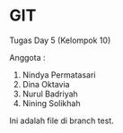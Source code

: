 # GIT
Tugas Day 5 (Kelompok 10)

Anggota :
1. Nindya Permatasari
2. Dina Oktavia
3. Nurul Badriyah
4. Nining Solikhah

Ini adalah file di branch test.
